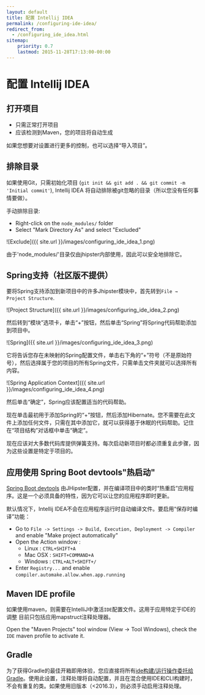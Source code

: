 ```yaml
---
layout: default
title: 配置 Intellij IDEA
permalink: /configuring-ide-idea/
redirect_from:
  - /configuring_ide_idea.html
sitemap:
    priority: 0.7
    lastmod: 2015-11-28T17:13:00-00:00
---
```


# <i class="fa fa-keyboard-o"></i> 配置 Intellij IDEA

## 打开项目

- 只需正常打开项目
- 应该检测到Maven，您的项目将自动生成

如果您想要对设置进行更多的控制，也可以选择“导入项目”。

## 排除目录

如果使用Git，只需初始化项目 (`git init && git add . && git commit -m 'Initial commit'`), Intellij IDEA 将自动排除被git忽略的目录（所以您没有任何事情要做）。

手动排除目录:

- Right-click on the `node_modules/` folder
- Select "Mark Directory As" and select "Excluded"

![Exclude]({{ site.url }}/images/configuring_ide_idea_1.png)

由于'node_modules/'目录仅由jhipster内部使用，因此可以安全地排除它。


## Spring支持（社区版不提供）

要将Spring支持添加到新项目中的许多Jhipster模块中，首先转到`File → Project Structure`.

![Project Structure]({{ site.url }}/images/configuring_ide_idea_2.png)

然后转到“模块”选项卡，单击“+”按钮，然后单击“Spring”将Spring代码帮助添加到项目中。

![Spring]({{ site.url }}/images/configuring_ide_idea_3.png)

它将告诉您存在未映射的Spring配置文件，单击右下角的“+”符号（不是原始符号），然后选择属于您的项目的所有Spring文件，只需单击文件夹就可以选择所有内容。

![Spring Application Context]({{ site.url }}/images/configuring_ide_idea_4.png)

然后单击“确定”，Spring应该配置适当的代码帮助。

现在单击最初用于添加Spring的“+”按钮，然后添加Hibernate。您不需要在此文件上添加任何文件，只需在其中添加它，就可以获得基于休眠的代码帮助。记住在“项目结构”对话框中单击“确定”。

现在应该对大多数代码库提供弹簧支持。每次启动新项目时都必须重复此步骤，因为这些设置是特定于项目的。

## 应用使用 Spring Boot devtools"热启动"

[Spring Boot devtools](https://docs.spring.io/spring-boot/docs/current/reference/html/using-boot-devtools.html) 由JHipster配置，并在编译项目中的类时“热重启”应用程序。这是一个必须具备的特性，因为它可以让您的应用程序即时更新。

默认情况下，Intellij IDEA不会在应用程序运行时自动编译文件。要启用“保存时编译”功能：

* Go to `File -> Settings -> Build, Execution, Deployment -> Compiler` and enable "Make project automatically"
* Open the Action window :
  * Linux : `CTRL+SHIFT+A`
  * Mac OSX : `SHIFT+COMMAND+A`
  * Windows : `CTRL+ALT+SHIFT+/`
* Enter `Registry...` and enable `compiler.automake.allow.when.app.running`

## Maven IDE profile

如果使用maven，则需要在IntelliJ中激活`IDE`配置文件。这用于应用特定于IDE的调整
目前只包括应用mapstruct注释处理器。

Open the "Maven Projects" tool window (View -> Tool Windows), check the `IDE` maven profile to activate it.

## Gradle

为了获得Gradle的最佳开箱即用体验，您应直接将所有[ide构建/运行操作委托给Gradle](https://www.jetbrains.com/idea/whatsnew/v2017-3-gradle)。使用此设置，注释处理将自动配置，并且在混合使用IDE和CLI构建时，不会有重复的类。如果使用旧版本（<2016.3），则必须手动启用注释处理。
